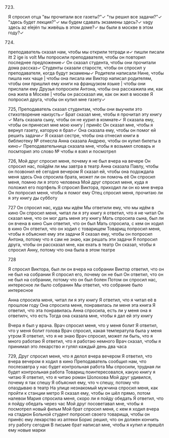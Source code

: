 723.
Я спросил отца "вы прочитали все газеты?"✓
"ты решил все задачи?"✓
"здесь будет лекция?"✓
мы будем сдавать экзамены здесь?✓ vagy здесь az elején
ты живёшь в этом доме?✓
вы были в москве в этом году?✓

724.
преподаватель сказал нам, чтобы мы открили тетради и✓ пишли писали itt 2 ige is volt
Мы попросили преподавателя, чтобы он повторил последнее предложение✓
Он сказал студента, чтобы они прочитали дома рассказ✓
Студенты сказали старосте, чтобы он спросил у преподавателя, когда будут экзамены✓
Родители написали Нине, чтобы пишла них чаще | чтобы она писала им
Виктор написал родителям, чтобы они пришлил ему книги на французком языке  | чтобы они прислали ему
Друзья попросили Антона, чтобы она расскажила им, как она жила в Москве | чтобы он рассказал им, как он жил в москве
Я попросил друга, чтобы он купил мне газету✓

725,
Преподаватель сказал студентам, чтобы они выучили это стихотворение наизусть✓
Брат сказал мне, чтобы я прочитал эту книгу ✓
Мать сказала сыну, чтобы он не курил в комнате✓
Я сказала ему, чтобы он принесил мне мою книгу | принёс
Он сказал мне, чтобы я вернул газету, каторую я брал✓
Она сказала ему, чтобы он помог ей решить задачи✓
Я сказал сестре, чтобы она отнесил книги в библиотеку № отнесла
Анна сказала Андрею, чтобы он купил билеты в кино✓
Преподавательница сказала мне, чтобы я возьмил словарь и посмторил это слово № чтобы я взял и посмотрел

726,
Мой друг спросил меня, почему я не был вчера на вечере 
Он спросил нас, пойдём ли мы завтра в театр
Анна сказала Павлу, чтобы он позвонил её сегодня вечером
Я сказал ей, чтобы она подождала меня здесь
Она спросила брата, может ли он помочь её
Он спросил меня, помню ли я этого человека
Мой друг спросил меня, куда я положил его портфель
Я спросил Виктора, приходил ли он ко мне вчера
Он попросил меня, чтобы я помог ему
Отец спросил меня, прочитаю ли я эту книгу ды субботу

727
Он спросил нас, куда мы идём
Мы ответили ему, что мы идём в кино
Он спросил меня, читал ли я эту книгу
я ответил, что я не читал
Он сказал мне, что он мог дать меня эту книгу
Мать спросила сына, был ли он вчена в кино
Сын ответил, что он был
Мать спросила, с кем он ходил в кино
Он ответил, что он ходил с товарищем
Товарищ попросил меня, чтобы я объяснил ему эти задачи
Я сказал ему, чтобы он попросил Антона, потому что я сам не знаю, как решать эти задачи
Я попросил друга, чтобы он рассказал мне, как ехать в театр
Он сказал, чтобы я спросил Анну, потому что она была в этом театре

728

Я спросил Виктора, был ли он вчера на собрании
Виктор ответил, что он не был на собрании
Я спросил его, почему он не был
Он ответил, что он не был на собрании, потому что он был болен
Потом он спросил нас, интересное ли было собранин
Мы ответил, что собрание было интересное

Анна спросила меня, читал ли я эту книгу
Я ответил, что я читал её в прошлом году
Она спросила меня, понравилась ли меня эта книга
Я ответил, что эта понравилась
Анна спросила, есть ли у меня она
я ответилч, что есть
Тогда она сказала мне, чтобы я дал ей эту книгу

Вчера я был у врача. Врач спросил меня, что у меня болит
Я ответил, что у меня болит голова
Врач спросил, какая температупа была у меня утром
Я ответил, что я не знаю
Врач спросил, может ли быть, что я много работаю
Я ответил, что я работаю немного
Врач сказал, чтобы я принимал это лекарство и гулял каждый день два часа

729,
Друг спросил меня, что я делол вчера вечером
Я ответил, что вчера вечером я ходил в кино
Преподаватель сообщил нам, что послезавтра у нас будет контрольная работа
Мы спросили, трудная ли будет контрольная работа
Товарищ поинтересовался, какую книгу я читаю
Я ответил, что я читаю роман Шолохова
Мой друг удивился, почему я так спешу
Я объяснил ему, что ч спешу, потому что опаздываю в театр
На улице незнакомый мужчина спросил меня, как пройти к станции метро
Я сказал ему, чтобы он шёл прямо, потом налевои
Мария спросила меня, скоро ли я пойду обедать
Я ответил, что я пойду обедать через час
Мой друг посоветавал мне, чтобы я посмотрел новый фильм
Мой брат спросил меня, с кем я ходил вчера на стадион
Больной студент попросил своего товарища, чтобы он принёс ему лекарство из аптеки
Борис решил, что он должен кончить эту работу сегодня
В письме брат написал мне, чтобы я купил и прешёл ему новые марки

